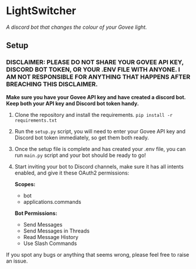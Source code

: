 # LightSwitcher
*A discord bot that changes the colour of your Govee light.*

## Setup
### DISCLAIMER: PLEASE DO NOT SHARE YOUR GOVEE API KEY, DISCORD BOT TOKEN, OR YOUR .ENV FILE WITH ANYONE. I AM NOT RESPONSIBLE FOR ANYTHING THAT HAPPENS AFTER BREACHING THIS DISCLAIMER.
**Make sure you have your Govee API key and have created a discord bot. Keep both your API key and Discord bot token handy.**

1. Clone the repository and install the requirements. `pip install -r requirements.txt`
2. Run the `setup.py` script, you will need to enter your Govee API key and Discord bot token immediately, so get them both ready.
3. Once the setup file is complete and has created your .env file, you can run `main.py` script and your bot should be ready to go!
4. Start inviting your bot to Discord channels, make sure it has all intents enabled, and give it these OAuth2 permissions:
   
    **Scopes:**
    - bot
    - applications.commands

    **Bot Permissions:**
    - Send Messages
    - Send Messages in Threads
    - Read Message History
    - Use Slash Commands

If you spot any bugs or anything that seems wrong, please feel free to raise an issue.
